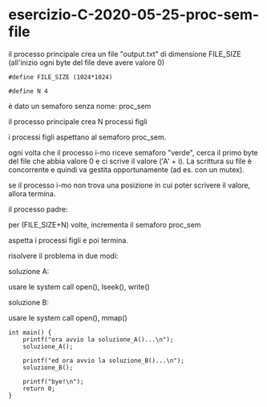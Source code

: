 # esercizio-C-2020-05-25-proc-sem-file


il processo principale crea un file "output.txt" di dimensione FILE_SIZE (all'inizio ogni byte del file deve avere valore 0)
```
#define FILE_SIZE (1024*1024)

#define N 4
```
è dato un semaforo senza nome: proc_sem

il processo principale crea N processi figli

i processi figli aspettano al semaforo proc_sem.

ogni volta che il processo i-mo riceve semaforo "verde", cerca il primo byte del file che abbia valore 0 e ci scrive il valore ('A' + i). La scrittura su file è concorrente e quindi va gestita opportunamente (ad es. con un mutex).

se il processo i-mo non trova una posizione in cui poter scrivere il valore, allora termina.


il processo padre:

per (FILE_SIZE+N) volte, incrementa il semaforo proc_sem

aspetta i processi figli e poi termina.


risolvere il problema in due modi:

soluzione A:

usare le system call open(), lseek(), write() 

soluzione B:

usare le system call open(), mmap() 

```
int main() {
    printf("ora avvio la soluzione_A()...\n");
    soluzione_A();
    
    printf("ed ora avvio la soluzione_B()...\n");
    soluzione_B();

    printf("bye!\n");
    return 0;    
}
```
